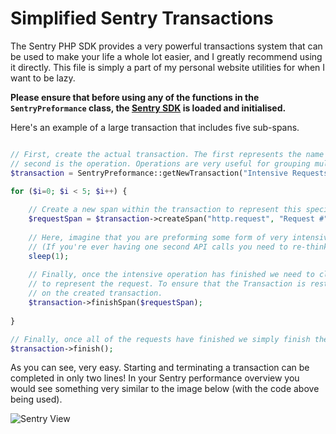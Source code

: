 # Simplified Sentry Transactions
 

The Sentry PHP SDK provides a very powerful transactions system that can be used to make your life a whole lot easier, and I greatly recommend using it directly. This file is simply a part of my personal website utilities for when I want to be lazy.

**Please ensure that before using any of the functions in the `SentryPreformance` class, the [Sentry SDK](https://github.com/getsentry/sentry-php) is loaded and initialised.**



Here's an example of a large transaction that includes five sub-spans.

```php

// First, create the actual transaction. The first represents the name of the transaction, and the
// second is the operation. Operations are very useful for grouping multiple transactions together.
$transaction = SentryPreformance::getNewTransaction("Intensive Requests", "intensive.operation");

for ($i=0; $i < 5; $i++) {
    
    // Create a new span within the transaction to represent this specific request.
    $requestSpan = $transaction->createSpan("http.request", "Request #". $i);
    
    // Here, imagine that you are preforming some form of very intensive API request or something.
    // (If you're ever having one second API calls you need to re-think your request pipeline).
    sleep(1);
    
    // Finally, once the intensive operation has finished we need to close the span that was created
    // to represent the request. To ensure that the Transaction is restored correctly we do this directly
    // on the created transaction.
    $transaction->finishSpan($requestSpan);
    
}

// Finally, once all of the requests have finished we simply finish the transaction!
$transaction->finish();
```

As you can see, very easy. Starting and terminating a transaction can be completed in only two lines! In your Sentry performance overview you would see something very similar to the image below (with the code above being used).

![Sentry View](https://cdn.morgverd.com/static/github/sentry/DPX09i5KCJAj88MME6tp5bV5T.png)
